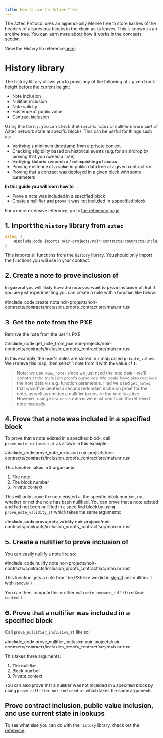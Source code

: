 ```yaml
---
title: How to use the Arhive Tree
---
```


The Aztec Protocol uses an append-only Merkle tree to store hashes of the headers of all previous blocks in the chain as its leaves. This is known as an archive tree. You can learn more about how it works in the [concepts section](../../../../../learn/concepts/storage/trees/main.md#archive-tree).

View the History lib reference [here](../../../references/history_lib_reference.md).

# History library

The history library allows you to prove any of the following at a given block height before the current height:

- Note inclusion
- Nullifier inclusion
- Note validity
- Existence of public value
- Contract inclusion

Using this library, you can check that specific notes or nullifiers were part of Aztec network state at specific blocks. This can be useful for things such as:

- Verifying a minimum timestamp from a private context
- Checking eligibility based on historical events (e.g. for an airdrop by proving that you owned a note)
- Verifying historic ownership / relinquishing of assets
- Proving existence of a value in public data tree at a given contract slot
- Proving that a contract was deployed in a given block with some parameters

**In this guide you will learn how to**

- Prove a note was included in a specified block
- Create a nullifier and prove it was not included in a specified block

For a more extensive reference, go to [the reference page](../../../references/history_lib_reference.md).

## 1. Import the `history` library from `aztec`

```rust
aztec::{
    #include_code imports noir-projects/noir-contracts/contracts/inclusion_proofs_contract/src/main.nr raw
}
```

This imports all functions from the `history` library. You should only import the functions you will use in your contract.

## 2. Create a note to prove inclusion of

In general you will likely have the note you want to prove inclusion of. But if you are just experimenting you can create a note with a function like below:

#include_code create_note noir-projects/noir-contracts/contracts/inclusion_proofs_contract/src/main.nr rust

## 3. Get the note from the PXE

Retrieve the note from the user's PXE.

#include_code get_note_from_pxe noir-projects/noir-contracts/contracts/inclusion_proofs_contract/src/main.nr rust

In this example, the user's notes are stored in a map called `private_values`. We retrieve this map, then select 1 note from it with the value of `1`.

> Note: we use `view_notes` since we just need the note data - we'll construct the inclusion proofs ourselves. We could have also received the note data via e.g. function parameters. Had we used `get_notes`, that would've created a second redundant inclusion proof for the note, as well as emitted a nullifier to ensure the note is active. However, using `view_notes` means we must constrain the retrieved note manually.

## 4. Prove that a note was included in a specified block

To prove that a note existed in a specified block, call `prove_note_inclusion_at` as shown in this example:

#include_code prove_note_inclusion noir-projects/noir-contracts/contracts/inclusion_proofs_contract/src/main.nr rust

This function takes in 3 arguments:

1. The note
2. The block number
3. Private context

This will only prove the note existed at the specific block number, not whether or not the note has been nullified. You can prove that a note existed and had not been nullified in a specified block by using `prove_note_validity_at` which takes the same arguments:

#include_code prove_note_validity noir-projects/noir-contracts/contracts/inclusion_proofs_contract/src/main.nr rust

## 5. Create a nullifier to prove inclusion of

You can easily nullify a note like so:

#include_code nullify_note noir-projects/noir-contracts/contracts/inclusion_proofs_contract/src/main.nr rust

This function gets a note from the PXE like we did in [step 3](#3-get-the-note-from-the-pxe) and nullifies it with `remove()`.

You can then compute this nullifier with `note.compute_nullifier(&mut context)`.

## 6. Prove that a nullifier was included in a specified block

Call `prove_nullifier_inclusion_at` like so:

#include_code prove_nullifier_inclusion noir-projects/noir-contracts/contracts/inclusion_proofs_contract/src/main.nr rust

This takes three arguments:

1. The nullifier
2. Block number
3. Private context

You can also prove that a nullifier was not included in a specified block by using `prove_nullifier_not_included_at` which takes the same arguments.

## Prove contract inclusion, public value inclusion, and use current state in lookups

To see what else you can do with the `history` library, check out the [reference](../../../references/history_lib_reference.md).
